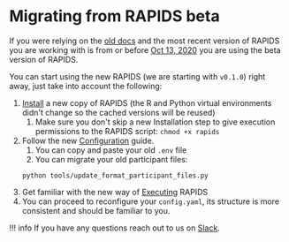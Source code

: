 # Migrating from RAPIDS beta

If you were relying on the [old docs](https://rapidspitt.readthedocs.io/en/latest/) and the most recent version of RAPIDS you are working with is from or before [Oct 13, 2020](https://github.com/carissalow/rapids/commit/640890c7b49492d150accff5c87b1eb25bd97a49) you are using the beta version of RAPIDS.

You can start using the new RAPIDS (we are starting with `v0.1.0`) right away, just take into account the following:

1. [Install](setup/installation.md) a new copy of RAPIDS (the R and Python virtual environments didn't change so the cached versions will be reused)
      1. Make sure you don't skip a new Installation step to give execution permissions to the RAPIDS script: `chmod +x rapids`
2. Follow the new [Configuration](setup/configuration.md) guide.
      1. You can copy and paste your old `.env` file
      2. You can migrate your old participant files: 
      ```
      python tools/update_format_participant_files.py
      ```
3. Get familiar with the new way of [Executing](setup/execution.md) RAPIDS
3. You can proceed to reconfigure your `config.yaml`, its structure is more consistent and should be familiar to you.

!!! info
    If you have any questions reach out to us on [Slack](http://awareframework.com:3000/).
